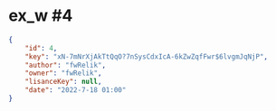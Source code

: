 
# ex_w #4
                
```JSON
{
    "id": 4,
    "key": "xN-7mNrXjAkTtQqO?7nSysCdxIcA-6kZwZqfFwr$6lvgmJqNjP",
    "author": "fwRelik",
    "owner": "fwRelik",
    "lisanceKey": null,
    "date": "2022-7-18 01:00"
}
```
